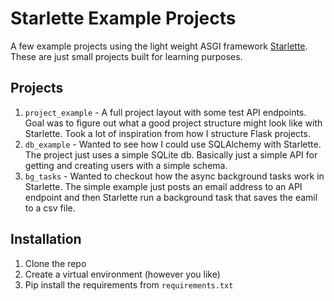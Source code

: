 # Starlette Example Projects

A few example projects using the light weight ASGI framework [Starlette](https://www.starlette.io/). These are just small projects built for learning purposes.

## Projects

1. `project_example` - A full project layout with some test API endpoints. Goal was to figure out what a good project structure might look like with Starlette. Took a lot of inspiration from how I structure Flask projects.
2. `db_example` - Wanted to see how I could use SQLAlchemy with Starlette. The project just uses a simple SQLite db. Basically just a simple API for getting and creating users with a simple schema.
3. `bg_tasks` - Wanted to checkout how the async background tasks work in Starlette. The simple example just posts an email address to an API endpoint and then Starlette run a background task that saves the eamil to a csv file.

## Installation

1. Clone the repo
2. Create a virtual environment (however you like)
3. Pip install the requirements from `requirements.txt`
